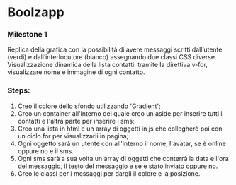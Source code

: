 **Boolzapp**
=====

### **Milestone 1** <br>
Replica della grafica con la possibilità di avere messaggi scritti dall’utente (verdi) e dall’interlocutore (bianco) assegnando due classi CSS diverse
Visualizzazione dinamica della lista contatti: tramite la direttiva v-for, visualizzare nome e immagine di ogni contatto.

### **Steps**:

1. Creo il colore dello sfondo utilizzando 'Gradient';
2. Creo un container all'interno del quale creo un aside per inserire tutti i contatti e l'altra parte per inserire i sms;
3. Creo una lista in html e un array di oggetti in js che collegherò poi con un ciclo for per visualizzarli in pagina;
4. Ogni oggetto sarà un utente con all'interno il nome, l'avatar, se è online oppure no e il sms.
5. Ogni sms sarà a sua volta un array di oggetti che conterrà la data e l'ora del messaggio, il testo del messaggio e se è stato inviato oppure no.
6. Creo le classi per i messaggi per dargli il colore e la posizione.